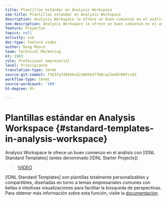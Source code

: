 ```yaml
---
title: Plantillas estándar en Analysis Workspace
seo-title: Plantillas estándar en Analysis Workspace
description: Analysis Workspace le ofrece un buen comienzo en el análisis con plantillas estándar (anteriormente denominadas Proyectos iniciales)
seo-description: Analysis Workspace le ofrece un buen comienzo en el análisis con plantillas estándar (anteriormente denominadas Proyectos iniciales)
feature: Proyectos
topics: null
activity: use
doc-type: feature video
author: Doug Moore
team: Technical Marketing
kt: 1963
role: Profesional empresarial
level: Principiante
translation-type: tm+mt
source-git-commit: f3b3fa7d91b0cb21005b57768ca23ed6700fcc03
workflow-type: tm+mt
source-wordcount: '109'
ht-degree: 0%

---
```



# Plantillas estándar en Analysis Workspace {#standard-templates-in-analysis-workspace}

Analysis Workspace le ofrece un buen comienzo en el análisis con [!DNL Standard Templates] (antes denominado [!DNL Starter Projects])

>[!VIDEO](https://video.tv.adobe.com/v/23960/?quality=12)

[!DNL Standard Templates] son plantillas totalmente personalizables y compartibles, diseñadas en torno a temas empresariales comunes con bellas e intuitivas visualizaciones para facilitar la búsqueda de perspectivas. Para obtener más información sobre esta función, visite la [documentación](https://marketing.adobe.com/resources/help/en_US/analytics/analysis-workspace/starter_projects.html).
